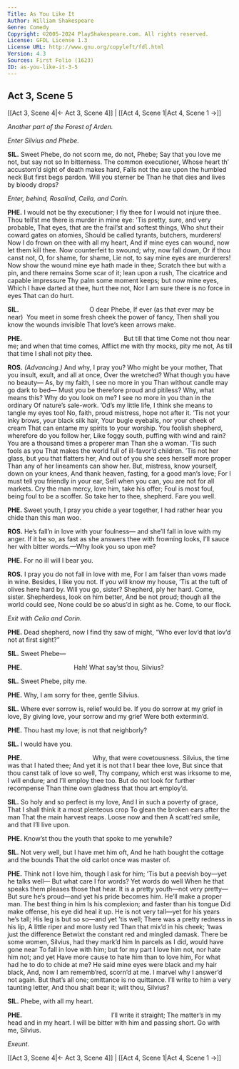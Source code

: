 ```yaml
---
Title: As You Like It
Author: William Shakespeare
Genre: Comedy
Copyright: ©2005-2024 PlayShakespeare.com. All rights reserved.
License: GFDL License 1.3
License URL: http://www.gnu.org/copyleft/fdl.html
Version: 4.3
Sources: First Folio (1623)
ID: as-you-like-it-3-5
---
```


## Act 3, Scene 5
[[Act 3, Scene 4|← Act 3, Scene 4]] | [[Act 4, Scene 1|Act 4, Scene 1 →]]

*Another part of the Forest of Arden.*

*Enter Silvius and Phebe.*

**SIL.**
Sweet Phebe, do not scorn me, do not, Phebe;
Say that you love me not, but say not so
In bitterness. The common executioner,
Whose heart th’ accustom’d sight of death makes hard,
Falls not the axe upon the humbled neck
But first begs pardon. Will you sterner be
Than he that dies and lives by bloody drops?

*Enter, behind, Rosalind, Celia, and Corin.*

**PHE.**
I would not be thy executioner;
I fly thee for I would not injure thee.
Thou tell’st me there is murder in mine eye:
’Tis pretty, sure, and very probable,
That eyes, that are the frail’st and softest things,
Who shut their coward gates on atomies,
Should be called tyrants, butchers, murderers!
Now I do frown on thee with all my heart,
And if mine eyes can wound, now let them kill thee.
Now counterfeit to swound; why, now fall down,
Or if thou canst not, O, for shame, for shame,
Lie not, to say mine eyes are murderers!
Now show the wound mine eye hath made in thee;
Scratch thee but with a pin, and there remains
Some scar of it; lean upon a rush,
The cicatrice and capable impressure
Thy palm some moment keeps; but now mine eyes,
Which I have darted at thee, hurt thee not,
Nor I am sure there is no force in eyes
That can do hurt.

**SIL.**
           O dear Phebe,
If ever (as that ever may be near) 
You meet in some fresh cheek the power of fancy,
Then shall you know the wounds invisible
That love’s keen arrows make.

**PHE.**
                But till that time
Come not thou near me; and when that time comes,
Afflict me with thy mocks, pity me not,
As till that time I shall not pity thee.

**ROS.**
*(Advancing.)*
And why, I pray you? Who might be your mother,
That you insult, exult, and all at once,
Over the wretched? What though you have no beauty⁠—
As, by my faith, I see no more in you
Than without candle may go dark to bed⁠—
Must you be therefore proud and pitiless?
Why, what means this? Why do you look on me?
I see no more in you than in the ordinary
Of nature’s sale-work. ’Od’s my little life,
I think she means to tangle my eyes too!
No, faith, proud mistress, hope not after it.
’Tis not your inky brows, your black silk hair,
Your bugle eyeballs, nor your cheek of cream
That can entame my spirits to your worship.
You foolish shepherd, wherefore do you follow her,
Like foggy south, puffing with wind and rain?
You are a thousand times a properer man
Than she a woman. ’Tis such fools as you
That makes the world full of ill-favor’d children.
’Tis not her glass, but you that flatters her,
And out of you she sees herself more proper
Than any of her lineaments can show her.
But, mistress, know yourself, down on your knees,
And thank heaven, fasting, for a good man’s love;
For I must tell you friendly in your ear,
Sell when you can, you are not for all markets.
Cry the man mercy, love him, take his offer;
Foul is most foul, being foul to be a scoffer.
So take her to thee, shepherd. Fare you well.

**PHE.**
Sweet youth, I pray you chide a year together,
I had rather hear you chide than this man woo.

**ROS.**
He’s fall’n in love with your foulness— and she’ll fall in love with my anger. If it be so, as fast as she answers thee with frowning looks, I’ll sauce her with bitter words.—Why look you so upon me?

**PHE.**
For no ill will I bear you.

**ROS.**
I pray you do not fall in love with me,
For I am falser than vows made in wine.
Besides, I like you not. If you will know my house,
’Tis at the tuft of olives here hard by.
Will you go, sister? Shepherd, ply her hard.
Come, sister. Shepherdess, look on him better,
And be not proud; though all the world could see,
None could be so abus’d in sight as he.
Come, to our flock.

*Exit with Celia and Corin.*

**PHE.**
Dead shepherd, now I find thy saw of might,
“Who ever lov’d that lov’d not at first sight?”

**SIL.**
Sweet Phebe⁠—

**PHE.**
        Hah! What say’st thou, Silvius?

**SIL.**
Sweet Phebe, pity me.

**PHE.**
Why, I am sorry for thee, gentle Silvius.

**SIL.**
Where ever sorrow is, relief would be.
If you do sorrow at my grief in love,
By giving love, your sorrow and my grief
Were both extermin’d.

**PHE.**
Thou hast my love; is not that neighborly?

**SIL.**
I would have you.

**PHE.**
           Why, that were covetousness.
Silvius, the time was that I hated thee;
And yet it is not that I bear thee love,
But since that thou canst talk of love so well,
Thy company, which erst was irksome to me,
I will endure; and I’ll employ thee too.
But do not look for further recompense
Than thine own gladness that thou art employ’d.

**SIL.**
So holy and so perfect is my love,
And I in such a poverty of grace,
That I shall think it a most plenteous crop
To glean the broken ears after the man
That the main harvest reaps. Loose now and then
A scatt’red smile, and that I’ll live upon.

**PHE.**
Know’st thou the youth that spoke to me yerwhile?

**SIL.**
Not very well, but I have met him oft,
And he hath bought the cottage and the bounds
That the old carlot once was master of.

**PHE.**
Think not I love him, though I ask for him;
’Tis but a peevish boy—yet he talks well⁠—
But what care I for words? Yet words do well
When he that speaks them pleases those that hear.
It is a pretty youth—not very pretty⁠—
But sure he’s proud—and yet his pride becomes him.
He’ll make a proper man. The best thing in him
Is his complexion; and faster than his tongue
Did make offense, his eye did heal it up.
He is not very tall—yet for his years he’s tall;
His leg is but so so—and yet ’tis well;
There was a pretty redness in his lip,
A little riper and more lusty red
Than that mix’d in his cheek; ’twas just the difference
Betwixt the constant red and mingled damask.
There be some women, Silvius, had they mark’d him
In parcels as I did, would have gone near
To fall in love with him; but for my part
I love him not, nor hate him not; and yet
Have more cause to hate him than to love him,
For what had he to do to chide at me?
He said mine eyes were black and my hair black,
And, now I am rememb’red, scorn’d at me.
I marvel why I answer’d not again.
But that’s all one; omittance is no quittance.
I’ll write to him a very taunting letter,
And thou shalt bear it; wilt thou, Silvius?

**SIL.**
Phebe, with all my heart.

**PHE.**
              I’ll write it straight;
The matter’s in my head and in my heart.
I will be bitter with him and passing short.
Go with me, Silvius.

*Exeunt.*

[[Act 3, Scene 4|← Act 3, Scene 4]] | [[Act 4, Scene 1|Act 4, Scene 1 →]]